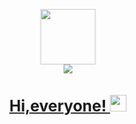<div id="header" align="center">
  <img src="https://media.giphy.com/media/Ll22OhMLAlVDb8UQWe/giphy.gif" width="100"/>
</div>
<div id="badges"align="center" >
  <a href="https://t.me/vtboiko">
<img src="https://img.shields.io/badge/Telegram-blue?logo=Telegram&logoColor=white&style=for-the-badge"/>
</div>
<div id="badges"align="center" >
<img src="https://komarev.com/ghpvc/?username=VBoiko1&style=flat-square&color=blue" alt=""/>
<h1>
  Hi,everyone!
  <img src="https://media.giphy.com/media/hvRJCLFzcasrR4ia7z/giphy.gif" width="30px"/>
</h1>
